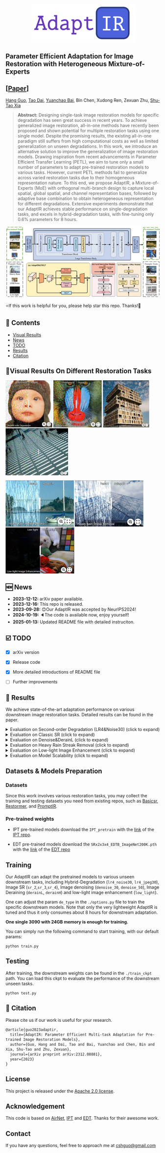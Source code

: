 <p align="center">
    <img src="assets/adaptir_logo.png" width="340">
</p>

## Parameter Efficient Adaptation for Image Restoration with Heterogeneous Mixture-of-Experts

## [[Paper](https://arxiv.org/pdf/2312.08881.pdf)] 

[Hang Guo](https://github.com/csguoh), [Tao Dai](https://cstaodai.com/), [Yuanchao Bai](https://scholar.google.com/citations?user=hjYIFZcAAAAJ&hl=zh-CN), Bin Chen, Xudong Ren, Zexuan Zhu, [Shu-Tao Xia](https://scholar.google.com/citations?hl=zh-CN&user=koAXTXgAAAAJ)


> **Abstract:**  Designing single-task image restoration models for specific degradation has seen great success in recent years. To achieve generalized image restoration, all-in-one methods have recently been proposed and shown potential for multiple restoration tasks using one single model. Despite the promising results, the existing all-in-one paradigm still suffers from high computational costs as well as limited generalization on unseen degradations. In this work, we introduce an alternative solution to improve the generalization of image restoration models. Drawing inspiration from recent advancements in Parameter Efficient Transfer Learning (PETL), we aim to tune only a small number of parameters to adapt pre-trained restoration models to various tasks. However, current PETL methods fail to generalize across varied restoration tasks due to their homogeneous representation nature. To this end, we propose AdaptIR, a Mixture-of-Experts (MoE) with orthogonal multi-branch design to capture local spatial, global spatial, and channel representation bases, followed by adaptive base combination to obtain heterogeneous representation for different degradations. Extensive experiments demonstrate that our AdaptIR achieves stable performance on single-degradation tasks, and excels in hybrid-degradation tasks, with fine-tuning only 0.6% parameters for 8 hours.


<p align="center">
    <img src="assets/pipeline.png" style="border-radius: 15px">
</p>

⭐If this work is helpful for you, please help star this repo. Thanks!🤗



## 📑 Contents

- [Visual Results](#visual_results)
- [News](#news)
- [TODO](#todo)
- [Results](#results)
- [Citation](#cite)


## <a name="visual_results"></a>:eyes:Visual Results On Different Restoration Tasks
[<img src="assets/imgsli1.png" height="153"/>](https://imgsli.com/MjI1Njk3) [<img src="assets/imgsli7.png" height="153"/>](https://imgsli.com/MjI1NzIx) [<img src="assets/imgsli5.png" height="153"/>](https://imgsli.com/MjI1NzEx) [<img src="assets/imgsli2.png" height="153"/>](https://imgsli.com/MjI1NzAw)

[<img src="assets/imgsli4.png" height="150"/>](https://imgsli.com/MjI1NzAz) [<img src="assets/imgsli3.png" height="150"/>](https://imgsli.com/MjI1NzAx) [<img src="assets/imgsli6.png" height="150"/>](https://imgsli.com/MjI1NzE2)



## <a name="news"></a> 🆕 News

- **2023-12-12:** arXiv paper available.
- **2023-12-16:** This repo is released.
- **2023-09-28:** 😊Our AdaptIR was accepted by NeurIPS2024!
- **2024-10-19:** 🔈The code is available now, enjoy yourself!
- **2025-01-13:** Updated README file with detailed instruciton.


## <a name="todo"></a> ☑️ TODO

- [x] arXiv version
- [x] Release code
- [x] More detailed introductions of README file 
- [ ] Further improvements


## <a name="results"></a> 🥇 Results

We achieve state-of-the-art adaptation performance on various downstream image restoration tasks. Detailed results can be found in the paper.

<details>
<summary>Evaluation on Second-order Degradation (LR4&Noise30) (click to expand)</summary>

<p align="center">
  <img width="900" src="assets/SR&DN.png">
</p>
</details>


<details>
<summary>Evaluation on Classic SR (click to expand)</summary>

<p align="center">
  <img width="500" src="assets/classicSR.png">
</p>
</details>


<details>
<summary>Evaluation on Denoise&DerainL (click to expand)</summary>

<p align="center">
  <img width="500" src="assets/Dn&DRL.png">
</p>
</details>


<details>
<summary>Evaluation on Heavy Rain Streak Removal (click to expand)</summary>

<p align="center">
  <img width="500" src="assets/DRH.png">
</p>
</details>


<details>
<summary>Evaluation on Low-light Image Enhancement (click to expand)</summary>

<p align="center">
  <img width="500" src="assets/low-light.png">
</p>

</details>


<details>
<summary>Evaluation on Model Scalability (click to expand)</summary>

<p align="center">
  <img width="600" src="assets/scalabiltity.png">
</p>
</details>





## <a name="results"></a> Datasets & Models Preparation

### Datasets

Since this work involves various restoration tasks, you may collect the training and testing datasets you need from existing repos, such as [Basicsr](https://github.com/XPixelGroup/BasicSR/blob/master/docs/DatasetPreparation.md), [Restormer](https://github.com/swz30/Restormer/tree/main), and [PromptIR](https://github.com/va1shn9v/PromptIR/blob/main/INSTALL.md).




### Pre-trained weights

- IPT pre-trained models
download the `IPT_pretrain` with the [link](https://drive.google.com/drive/folders/1MVSdUX0YBExauG0fFz4ANiWTrq9xZEj7) of the [IPT repo](https://github.com/huawei-noah/Pretrained-IPT).


- EDT pre-trained models
download the `SRx2x3x4_EDTB_ImageNet200K.pth` with the [link](https://mycuhk-my.sharepoint.com/:f:/g/personal/1155137927_link_cuhk_edu_hk/Eikt_wPDrIFCpVpiU0zYNu0BwOhQIHgNWuH1FYZbxZhq_w?e=bVEVeW) of the [EDT repo](https://github.com/fenglinglwb/EDT)



## <a name="training"></a> Training

Our AdaptIR can adapt the pretrained models to various unseen downstream tasks, including Hybrid-Degradation (`lr4_noise30`, `lr4_jpeg30`), Image SR (`sr_2`,`sr_3`,`sr_4`), Image denoising (`denoise_30`, `denoise_50`), Image Deraining (`derainL`, `derainH`) and low-light image enhancement (`low_light`).

One can adjust the param `de_type` in the `./options.py` file to train the specific downstream models. Note that only the very lightweight AdaptIR is tuned and thus it only consumes about 8 hours for downstream adaptation. 

**One single 3090 with 24GB memory is enough for training.**

You can simply run the following command to start training, with our default params:

```
python train.py
```


## <a name="testing"></a> Testing

After training, the downstream weights can be found in the `./train_ckpt` path. You can load this ckpt to evaluate the performance of the downstream unseen tasks.

```
python test.py
```




## <a name="cite"></a> 🥰 Citation

Please cite us if our work is useful for your research.

```
@article{guo2023adaptir,
  title={AdaptIR: Parameter Efficient Multi-task Adaptation for Pre-trained Image Restoration Models},
  author={Guo, Hang and Dai, Tao and Bai, Yuanchao and Chen, Bin and Xia, Shu-Tao and Zhu, Zexuan},
  journal={arXiv preprint arXiv:2312.08881},
  year={2023}
}
```

## License

This project is released under the [Apache 2.0 license](LICENSE).

## Acknowledgement

This code is based on [AirNet](https://github.com/XLearning-SCU/2022-CVPR-AirNet), [IPT](https://github.com/huawei-noah/Pretrained-IPT) and [EDT](https://github.com/fenglinglwb/EDT). Thanks for their awesome work.

## Contact

If you have any questions, feel free to approach me at cshguo@gmail.com

